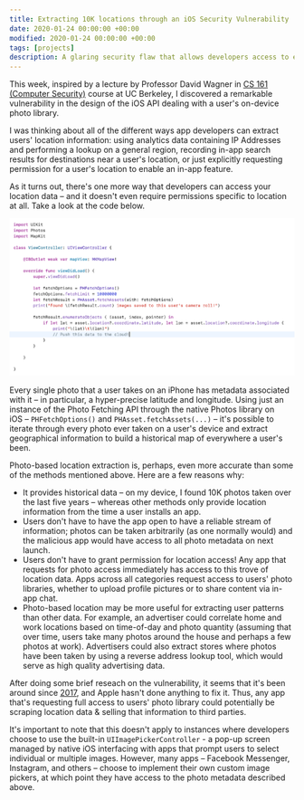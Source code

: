 ```yaml
---
title: Extracting 10K locations through an iOS Security Vulnerability
date: 2020-01-24 00:00:00 +00:00
modified: 2020-01-24 00:00:00 +00:00
tags: [projects]
description: A glaring security flaw that allows developers access to everywhere you've been.
---
```


This week, inspired by a lecture by Professor David Wagner in [CS 161 (Computer Security)](http://cs161.org) course at UC Berkeley, I discovered a remarkable vulnerability in the design of the iOS API dealing with a user's on-device photo library. 

I was thinking about all of the different ways app developers can extract users'  location information: using analytics data containing IP Addresses and performing a lookup on a general region, recording in-app search results for destinations near a user's location, or just explicitly requesting permission for a user's location to enable an in-app feature. 

As it turns out, there's one more way that developers can access your location data – and it doesn't even require permissions specific to location at all. Take a look at the code below.

![image-20200621163044850](image-20200621163044850.png)

Every single photo that a user takes on an iPhone has metadata associated with it – in particular, a hyper-precise latitude and longitude.  Using just an instance of the Photo Fetching API through the native Photos library on iOS – `PHFetchOptions()` and `PHAsset.fetchAssets(...)` – it's possible to iterate through every photo ever taken on a user's device and extract geographical information to build a historical map of everywhere a user's been.

Photo-based location extraction is, perhaps, even more accurate than some of the methods mentioned above. Here are a few reasons why:

- It provides historical data – on my device, I found 10K photos taken over the last five years – whereas other methods only provide location information from the time a user installs an app. 
- Users don't have to have the app open to have a reliable stream of information; photos can be taken arbitrarily (as one normally would) and the malicious app would have access to all photo metadata on next launch.
- Users don't have to grant permission for location access! Any app that requests for photo access immediately has access to this trove of location data. Apps across all categories request access to users' photo libraries, whether to upload profile pictures or to share content via in-app chat.
- Photo-based location may be more useful for extracting user patterns than other data. For example, an advertiser could correlate home and work locations based on time-of-day and photo quantity (assuming that over time, users take many photos around the house and perhaps a few photos at work). Advertisers could also extract stores where photos have been taken by using a reverse address lookup tool, which would serve as high quality advertising data.

After doing some brief reseach on the vulnerability, it seems that it's been around since [2017](https://openradar.appspot.com/34610699), and Apple hasn't done anything to fix it. Thus, any app that's requesting full access to users' photo library could potentially be scraping location data & selling that information to third parties.

It's important to note that this doesn't apply to instances where developers choose to use the built-in `UIImagePickerController` - a pop-up screen managed by native iOS interfacing with apps that prompt users to select individual or multiple images. However, many apps – Facebook Messenger, Instagram, and others – choose to implement their own custom image pickers, at which point they have access to the photo metadata described above.